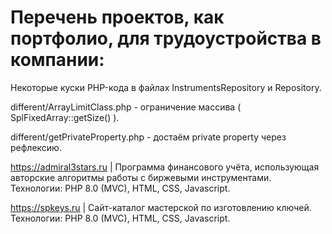 # Перечень проектов, как портфолио, для трудоустройства в компании:

Некоторые куски PHP-кода в файлах InstrumentsRepository и Repository.

different/ArrayLimitClass.php - ограничение массива ( SplFixedArray::getSize() ).

different/getPrivateProperty.php - достаём private property через рефлексию.

https://admiral3stars.ru | Программа финансового учёта, использующая авторские алгоритмы работы с биржевыми инструментами.
Технологии: PHP 8.0 (MVC), HTML, CSS, Javascript.

https://spkeys.ru | Сайт-каталог мастерской по изготовлению ключей.
Технологии: PHP 8.0 (MVC), HTML, CSS, Javascript.

